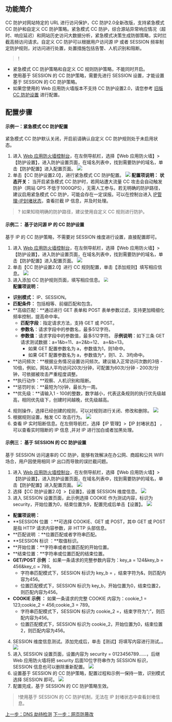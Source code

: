 ## 功能简介
CC 防护对网站特定的 URL 进行访问保护，CC 防护2.0全新改版，支持紧急模式 CC 防护和自定义 CC 防护策略。紧急模式 CC 防护，综合源站异常响应情况（超时、响应延迟）和网站历史访问大数据分析，紧急模式决策生成防御策略，实时拦截高频访问请求。自定义 CC 防护可以根据用户访问源 IP 或者 SESSION 频率制定防护规则，对访问进行处置，处置措施包括告警、人机识别和阻断。
>!
- 紧急模式 CC 防护策略和自定义 CC 规则防护策略，不能同时开启。
- 使用基于 SESSION 的 CC 防护策略，需要先进行 SESSION 设置，才能设置基于 SESSION 的 CC 防护策略。
- 如果您使用的 Web 应用防火墙版本不支持 CC 防护设置2.0，请您参考 [旧版 CC 防护设置](https://cloud.tencent.com/document/product/627/35525) 进行配置。

## 配置步骤
#### **示例一：紧急模式 CC 防护配置**
紧急模式 CC 防护默认关闭，开启前请确认自定义 CC 防护规则处于未启用状态。

1. 进入 [ Web 应用防火墙控制台](https://console.cloud.tencent.com/guanjia/waf/overview)，在左侧导航栏，选择【Web 应用防火墙】>【防护设置】，进入防护设置页面，在域名列表中，找到需要防护的域名，单击【防护配置】进入配置页面。
![](https://main.qcloudimg.com/raw/9be71efc16d6a472dfd7590b6ae11763.png)
2. 单击【CC 防护设置2.0】，进行紧急模式 CC 防护配置。
![](https://main.qcloudimg.com/raw/f0da1e170b1376e6213d10d988a49a2b.png)
**配置项说明：**
**状态开关：** 当开启紧急模式 CC 防护时，若网站遭大流量 CC 攻击会自动触发防护（网站 QPS 不低于1000QPS），无需人工参与。若无明确的防护路径，建议启用紧急模式 CC 防护，可能会存在一定误报。可以在控制台进入 [IP管理-IP封堵状态](https://console.cloud.tencent.com/guanjia/ip/record)，查看拦截 IP 信息，并及时处理。
>? 如果知晓明确的防护路径，建议使用自定义 CC 规则进行防护。

#### **示例二： 基于访问源 IP 的 CC 防护设置**
基于 IP 的 CC 防护策略，不需要对 SESSION 维度进行设置，直接配置即可。
1. 进入 [Web 应用防火墙控制台](https://console.cloud.tencent.com/guanjia/waf/overview)，在左侧导航栏，选择【Web 应用防火墙】>【防护设置】，进入防护设置页面，在域名列表中，找到需要防护的域名，单击【防护配置】进入配置页面。
![](https://main.qcloudimg.com/raw/9be71efc16d6a472dfd7590b6ae11763.png)
2. 单击【CC 防护设置2.0】进行 CC 规则配置，单击【添加规则】填写相应信息。
![](https://main.qcloudimg.com/raw/587d2e546abf2809d12023fe54639495.png)
3. 进入添加 CC 防护规则页面，填写相应信息。
<img src="https://main.qcloudimg.com/raw/2488202ce1c74df0c7fd9728ffb3627f.png" style="zoom:80%;" /><br>
**配置项说明：**
 - **识别模式：** IP、SESSION。
 - **匹配条件：** 包括相等、前缀匹配和包含。
 - **高级匹配：**通过进行 GET 表单和 POST 表单参数过滤，支持更加精细化频率控制，提高命中率。
	 - **匹配字段**：指定请求方法，支持 GET 或 POST。
	 - **参数名**：请求字段中的参数名，最多512字符。
	 - **参数值**：请求字段中的参数值，最多512字符。
	 **示例说明**：如下三条 GET 请求测试数据：a=1&b=11、a=2&b=12、 a=&b=13。
		- 如果 GET 配置参数名为 a，参数值为1，则1命中。
		- 如果 GET 配置参数名为 a，参数值为\*，则1、2、3均命中。
 - **访问频次：**根据业务情况设置访问频次。建议输入正常访问次数的3倍 - 10倍，例如，网站人平均访问20次/分钟，可配置为60次/分钟 - 200次/分钟，可依据被攻击严重程度调整。
 - **执行动作：**观察、人机识别和阻断。
 - **惩罚时长：**最短为1分钟，最长为一周。
 - **优先级：**请输入1 - 100的整数，数字越小，代表这条规则的执行优先级越高，相同优先级下，创建时间越晚，优先级越高。
4. 规则操作，选择已经创建的规则，可以对规则进行关闭、修改和删除。
![](https://main.qcloudimg.com/raw/5e6f39af9efcce9fd09c670c34db78ea.png)
5. 根据规则设置，触发 CC 攻击行为。
![](https://main.qcloudimg.com/raw/46867af97968b3ddd28b96645d9e91ae.png)
6. 查看 IP 实时阻断信息。在左侧导航栏，选择【IP 管理】>【IP 封堵状态】 ，可以查看实时阻断的 IP 信息 ,并对 IP 进行加白或者加黑处理。

#### **示例三： 基于 SESSION 的 CC 防护设置**
基于 SESSION 访问速率的 CC 防护，能够有效解决在办公网、商超和公共 WIFI 场合，用户因使用相同 IP 出口而导致的误拦截问题。
1. 进入 [ Web 应用防火墙控制台](https://console.cloud.tencent.com/guanjia/waf/overview)，在左侧导航栏，选择【Web 应用防火墙】>【防护设置】，进入防护设置页面，在域名列表中，找到需要防护的域名，单击【防护配置】进入配置页面。
![](https://main.qcloudimg.com/raw/9f30721ac5c501c07935833eeb364417.png)
2. 选择【CC 防护设置2.0】>【设置】，设置 SESSION 维度信息。
![](https://main.qcloudimg.com/raw/a9bbf8a68bdd04f6bb66b97081ffb86e.png)
3. 进入 SESSION 设置页面，此示例选择 COOKIE 作为测试内容，标识为 security，开始位置为0，结束位置为9，配置完成后单击【设置】。
![](https://main.qcloudimg.com/raw/eb778e9f0416b1864763ff4471713725.png)
 - **配置项说明：**
 - **SESSION 位置 ：**可选择 COOKIE、GET 或 POST，其中 GET 或 POST 是指 HTTP 请求内容参数，非 HTTP 头部信息。
 - **匹配说明 ：**位置匹配或者字符串匹配。
 - **SESSION 标识 ：**取值标识。
 - **开始位置：**字符串或者位置匹配的开始位置。
 - **结束位置：**字符串或位置匹配的结束位置。
 - **GET/POST 示例 ：**
如果一条请求的完整参数内容为：key_a = 124&key_b = 456&key_c = 789。
	 - 字符串匹配模式下，SESSION 标识为 key_b = ，结束字符为&，则匹配内容为456。
 	- 位置匹配模式下，SESSION 标识为 key_b，开始位置为0，结束位置2，则匹配内容为456。
 - **COOKIE 示例 ：**
如果一条请求的完整 COOKIE 内容为：cookie_1 = 123;cookie_2 = 456;cookie_3 = 789。
 	- 字符串匹配模式下，SESSION 标识为 cookie_2 =，结束字符为“;”，则匹配内容为456。
 	- 位置匹配模式下，SESSION 标识为 cookie_2，开始位置为0，结束位置2，则匹配内容为456。

4. SESSION 维度信息测试。添加完成后，单击【测试】将填写内容进行测试。。
![](https://main.qcloudimg.com/raw/1eddcdb937b9e529167d24c98ca904d4.png)
5. 进入 SESSION 设置页面，设置内容为 security = 0123456789……，后继 Web 应用防火墙将把 security 后面10位字符串作为 SESSION 标识，SESSION 信息也可以删除重新配置。
![](https://main.qcloudimg.com/raw/bf87f5f7037e7758d8c281151852ad70.png)
6. 设置基于 SESSION 的 CC 防护策略，配置过程和示例一保持一致，识别模式选择 SESSION 即可。
![](https://main.qcloudimg.com/raw/9e8ec2f34900d53081cf881f8a902327.png)
7. 配置完成，基于 SESSION 的 CC 防护策略生效。
>!使用基于 SESSION 的 CC 防护机制，无法在 IP 封堵状态中查看封堵信息。

[上一步：DNS 劫持检测](/document/product/627/11708)
[下一步：网页防篡改](/document/product/627/11710)
